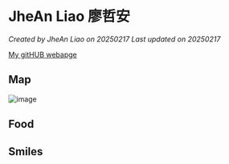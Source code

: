 # JheAn Liao 廖哲安

*Created by JheAn Liao on 20250217 Last updated on 20250217*

[My gitHUB webapge](https://JheAn-Liao.github.io) 


## Map

![image](https://github.com/user-attachments/assets/0a32f207-ab9d-4d4c-8de5-88385ceb2cf7)



## Food


## Smiles

